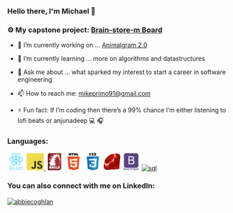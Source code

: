 ### Hello there, I'm Michael 👋

### ⚙️ My capstone project: [Brain-store-m Board](https://github.com/pastasauce59/brain-store-m-board_frontend)

-  🔭 I’m currently working on ... [Animalgram 2.0](https://github.com/pastasauce59/animalgram-2.0-frontend)

-  🌱 I’m currently learning ... more on algorithms and datastructures

-  💬 Ask me about ... what sparked my interest to start a career in software engineering

-  📫 How to reach me: mikeprimo91@gmail.com

-  ⚡ Fun fact: If I’m coding then there’s a 99% chance I’m either listening to lofi beats or anjunadeep 💻 🎧


### Languages:
<a href="https://reactjs.org/" target="_blank"> <img src="https://raw.githubusercontent.com/devicons/devicon/master/icons/react/react-original-wordmark.svg" alt="react" width="40" height="40"/></a>
<a href="https://developer.mozilla.org/en-US/docs/Web/JavaScript" target="_blank"> <img src="https://raw.githubusercontent.com/devicons/devicon/master/icons/javascript/javascript-original.svg" alt="javascript" width="40" height="40"/> </a>
<a href="https://rubyonrails.org" target="_blank"> <img src="https://raw.githubusercontent.com/devicons/devicon/master/icons/rails/rails-original-wordmark.svg" alt="rails" width="40" height="40"/></a>
<a href="https://www.w3.org/html/" target="_blank"> <img src="https://raw.githubusercontent.com/devicons/devicon/master/icons/html5/html5-original-wordmark.svg" alt="html5" width="40" height="40"/></a>
<a href="https://www.w3schools.com/css/" target="_blank"> <img src="https://raw.githubusercontent.com/devicons/devicon/master/icons/css3/css3-original-wordmark.svg" alt="css3" width="40" height="40"/></a>
<a href="https://www.ruby-lang.org/en/" target="_blank"> <img src="https://raw.githubusercontent.com/devicons/devicon/master/icons/ruby/ruby-original.svg" alt="ruby" width="40" height="40"/></a>
<a href="https://getbootstrap.com" target="_blank"> <img src="https://raw.githubusercontent.com/devicons/devicon/master/icons/bootstrap/bootstrap-plain-wordmark.svg" alt="bootstrap" width="40" height="40"/></a>
<a href="https://www.w3schools.com/sql/default.asp" target="_blank"> <img src="https://user-images.githubusercontent.com/79714290/142083965-655aa09e-3e0b-4284-a3e4-88738bb543d5.png" alt="sql" width="40" height="40"/></a>

### You can also connect with me on LinkedIn:
<a href="https://www.linkedin.com/in/michael-primavera-2282001ba/" target="blank"><img align="center" src="https://image.flaticon.com/icons/png/512/174/174857.png" alt="abbiecoghlan" height="40" width="40" /></a>

<!--
**pastasauce59/pastasauce59** is a ✨ _special_ ✨ repository because its `README.md` (this file) appears on your GitHub profile.

Here are some ideas to get you started:

- 🔭 I’m currently working on ...
- 🌱 I’m currently learning ...
- 👯 I’m looking to collaborate on ...
- 🤔 I’m looking for help with ...
- 💬 Ask me about ...
- 📫 How to reach me: ...
- 😄 Pronouns: ...
- ⚡ Fun fact: ...
-->
